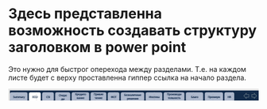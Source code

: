 # Здесь представленна возможность создавать структуру заголовком в power point
Это нужно для быстрог оперехода между разделами. 
Т.е. на каждом листе будет с верху проставленна гиппер ссылка на начало раздела. 


![alt text](https://github.com/BelieveIN123/add-head-powerpoint/blob/main/Пример%20заголовка%20презентации.jpg?raw=true)
